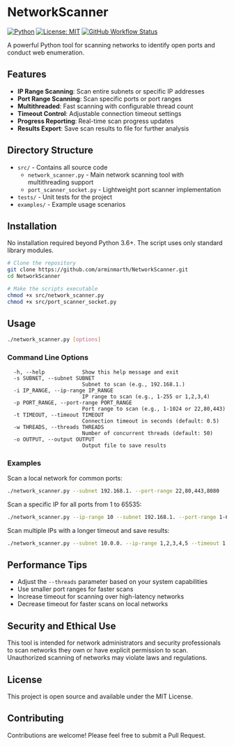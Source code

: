 # NetworkScanner

[![Python](https://img.shields.io/badge/python-3.6%2B-blue.svg)](https://www.python.org/)
[![License: MIT](https://img.shields.io/badge/License-MIT-yellow.svg)](https://opensource.org/licenses/MIT)
[![GitHub Workflow Status](https://img.shields.io/github/actions/workflow/status/arminmarth/NetworkScanner/python-tests.yml?branch=main&label=tests)](https://github.com/arminmarth/NetworkScanner/actions)

A powerful Python tool for scanning networks to identify open ports and conduct web enumeration.

## Features

- **IP Range Scanning**: Scan entire subnets or specific IP addresses
- **Port Range Scanning**: Scan specific ports or port ranges
- **Multithreaded**: Fast scanning with configurable thread count
- **Timeout Control**: Adjustable connection timeout settings
- **Progress Reporting**: Real-time scan progress updates
- **Results Export**: Save scan results to file for further analysis

## Directory Structure

- `src/` - Contains all source code
  - `network_scanner.py` - Main network scanning tool with multithreading support
  - `port_scanner_socket.py` - Lightweight port scanner implementation
- `tests/` - Unit tests for the project
- `examples/` - Example usage scenarios

## Installation

No installation required beyond Python 3.6+. The script uses only standard library modules.

```bash
# Clone the repository
git clone https://github.com/arminmarth/NetworkScanner.git
cd NetworkScanner

# Make the scripts executable
chmod +x src/network_scanner.py
chmod +x src/port_scanner_socket.py
```

## Usage

```bash
./network_scanner.py [options]
```

### Command Line Options

```
  -h, --help            Show this help message and exit
  -s SUBNET, --subnet SUBNET
                        Subnet to scan (e.g., 192.168.1.)
  -i IP_RANGE, --ip-range IP_RANGE
                        IP range to scan (e.g., 1-255 or 1,2,3,4)
  -p PORT_RANGE, --port-range PORT_RANGE
                        Port range to scan (e.g., 1-1024 or 22,80,443)
  -t TIMEOUT, --timeout TIMEOUT
                        Connection timeout in seconds (default: 0.5)
  -w THREADS, --threads THREADS
                        Number of concurrent threads (default: 50)
  -o OUTPUT, --output OUTPUT
                        Output file to save results
```

### Examples

Scan a local network for common ports:
```bash
./network_scanner.py --subnet 192.168.1. --port-range 22,80,443,8080
```

Scan a specific IP for all ports from 1 to 65535:
```bash
./network_scanner.py --ip-range 10 --subnet 192.168.1. --port-range 1-65535
```

Scan multiple IPs with a longer timeout and save results:
```bash
./network_scanner.py --subnet 10.0.0. --ip-range 1,2,3,4,5 --timeout 1.0 --output results.txt
```

## Performance Tips

- Adjust the `--threads` parameter based on your system capabilities
- Use smaller port ranges for faster scans
- Increase timeout for scanning over high-latency networks
- Decrease timeout for faster scans on local networks

## Security and Ethical Use

This tool is intended for network administrators and security professionals to scan networks they own or have explicit permission to scan. Unauthorized scanning of networks may violate laws and regulations.

## License

This project is open source and available under the MIT License.

## Contributing

Contributions are welcome! Please feel free to submit a Pull Request.
